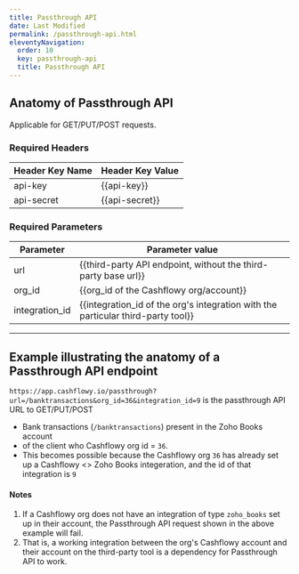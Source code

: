 ```yaml
---
title: Passthrough API
date: Last Modified 
permalink: /passthrough-api.html
eleventyNavigation:
  order: 10
  key: passthrough-api
  title: Passthrough API
---
```

## Anatomy of Passthrough API

Applicable for GET/PUT/POST requests.

### Required Headers
| **Header Key Name** | **Header Key Value** |
|---------------------|-----------------------|
| api-key             | {{api-key}}           |
| api-secret          | {{api-secret}}        |

### Required Parameters
| **Parameter**  | **Parameter value**                                                              |
|----------------|----------------------------------------------------------------------------------|
| url            | {{third-party API endpoint, without the third-party base url}}                   |
| org_id         | {{org_id of the Cashflowy org/account}}                                          |
| integration_id | {{integration_id of the org's integration with the particular third-party tool}} |
---
## Example illustrating the anatomy of a Passthrough API endpoint
`https://app.cashflowy.io/passthrough?url=/banktransactions&org_id=36&integration_id=9` is the passthrough API URL to GET/PUT/POST
* Bank transactions (`/banktransactions`) present in the Zoho Books account
* of the client who Cashflowy org id = `36`.
* This becomes possible because the Cashflowy org `36` has already set up a Cashflowy <> Zoho Books integeration, and the id of that integration is `9`

#### Notes
1. If a Cashflowy org does not have an integration of type `zoho_books` set up in their account, the Passthrough API request shown in the above example will fail. 
2. That is, a working integration between the org's Cashflowy account and their account on the third-party tool is a dependency for Passthrough API to work.